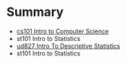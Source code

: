 # Summary

* [cs101 Intro to Computer Science](cs101/cs101_intro_to_computer_science.md)
* st101 Intro to Statistics
* [ud827 Intro To Descriptive Statistics](ud827/ud827_intro_to_descriptive_statistics.md)
* st101 Intro to Statistics

